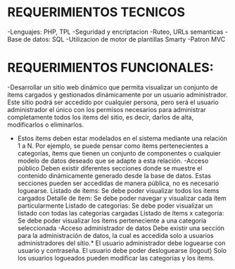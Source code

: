 # REQUERIMIENTOS TECNICOS
-Lenguajes: PHP, TPL
-Seguridad y encriptacion
-Ruteo, URLs semanticas
-Base de datos: SQL
-Utilizacion de motor de plantillas Smarty
-Patron MVC

# REQUERIMIENTOS FUNCIONALES:
-Desarrollar un sitio web dinámico que permita visualizar un conjunto de ítems cargados y gestionados dinámicamente por un usuario administrador. 
Este sitio podrá ser accedido por cualquier persona, pero será el usuario administrador el único con los permisos necesarios para administrar completamente todos los items del sitio, es decir, darlos de alta, modificarlos o eliminarlos. 
- Estos ítems deben estar modelados en el sistema mediante una relación 1 a N. Por ejemplo, se puede pensar como ítems pertenecientes a categorías, ítems que tienen un conjunto de componentes o cualquier modelo de datos deseado que se adapte a esta relación.
-Acceso público 
  Deben existir diferentes secciones donde se muestre el contenido dinámicamente generado desde la base de datos. Estas secciones pueden ser accedidas de manera pública, no es necesario loguearse.
  Listado de ítems: Se debe poder visualizar todos los items cargados
  Detalle de ítem: Se debe poder navegar y visualizar cada ítem particularmente 
  Listado de categorías: Se debe poder visualizar un listado con todas las categorías cargadas
  Listado de ítems x categoría: Se debe poder visualizar los ítems perteneciente a una categoría seleccionada
-Acceso administrador de datos 
  Debe existir una sección para la administración de datos, la cual es accedida solo a usuarios administradores del sitio.*
  El usuario administrador debe loguearse con usuario y contraseña.
  El usuario debe poder desloguearse (logout)
  Solo los usuarios logueados pueden modificar las categorías y los ítems.
